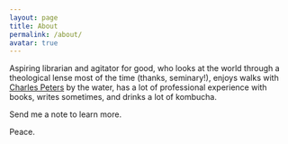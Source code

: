 ```yaml
---
layout: page
title: About
permalink: /about/
avatar: true
---
```


Aspiring librarian and agitator for good, who looks at the world through a theological lense most of the time (thanks, seminary!), enjoys walks with [Charles Peters](http://www.charlespeters.net) by the water, has a lot of professional experience with books, writes sometimes, and drinks a lot of kombucha.

Send me a note to learn more.

Peace.

